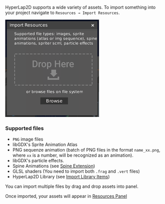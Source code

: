 HyperLap2D supports a wide variety of assets. To import something into your project navigate to `Resources → Import Resources`.

![import-panel.png](images/import-panel.png)

### Supported files

- `PNG` image files
- libGDX's Sprite Animation Atlas
- PNG sequenze animation (batch of PNG files in the format `name_xx.png`, where `xx` is a number, will be recognized as an animation).
- libGDX's particle effects.
- Spine Animations (see [Spine Extension](libgdx-Spine-extension))
- GLSL shaders (You need to import both `.frag` and `.vert` files)
- HyperLap2D Library (see [Import Library Items](Import-Export-Library-items))

You can import multiple files by drag and drop assets into panel.

Once imported, your assets will appear in [Resources Panel](Editor-UI#resource)